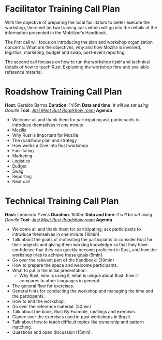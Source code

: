 # Facilitator Training Call Plan
With the objective of preparing the local facilitators to better execute the workshop, there will be two training calls which will go into the details of the information presented in the Mobilizer’s Handbook. 

The first call will focus on introducing the plan and workshop organization concerns: What are the objectives, why and how Mozilla is involved, logistics, marketing, budget and swap, post-event reporting.

The second call focuses on how to run the workshop itself and technical details of how to teach Rust: Explaining the workshop flow and available reference material.

# Roadshow Training Call Plan

**Host:** Geraldo Barros
**Duration**: 1h15m
**Data and time**: *It will be set using Doodle*
**Tool**: [*Jitsi Meet Rust Roadshow room*](https://meet.jit.si/rustroadshow)
**Agenda**

- Welcome all and thank them for participating ask participants to introduce themselves in one minute
- Mozilla
- Why Rust is important for Mozilla
- The roadshow plan and strategy
- How works a Dive Into Rust workshop
- Facilitating
- Marketing
- Logistics
- Budget
- Swag
- Reporting
- Next call
# Technical Training Call Plan

**Host:** Leonardo Yvens
**Duration**: 1h30m
**Data and time**: *It will be set using Doodle*
**Tool**: [*Jitsi Meet Rust Roadshow room*](https://meet.jit.si/rustroadshow)
**Agenda**

- Welcome all and thank them for participating, ask participants to introduce themselves in one minute (10min).
- Talk about the goals of motivating the participants to consider Rust for their projects and giving them working knowledge so that they have confidence that they can quickly become proficient in Rust, and how the workshop tries to achieve those goals (5min).
- Go over the relevant part of the handbook: (30min)
- How to prepare the space and welcome participants.
- What to put in the initial presentation:
  - Why Rust, who is using it, what is unique about Rust, how it compares to other languages in general.
- The general flow for exercises.
- General hints for conducting the workshop and managing the time and the participants.
- How to end the workshop.
- Go over the reference material: (30min)
- Talk about the book, Rust By Example, rustlings and exercism.
- Glance over the exercises used in past workshops in Brazil.
- Talk about how to teach difficult topics like ownership and pattern matching.
- Questions and open discussion (15min).

